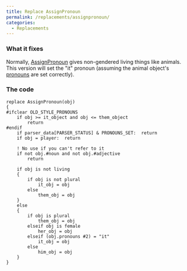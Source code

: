 ```yaml
---
title: Replace AssignPronoun
permalink: /replacements/assignpronoun/
categories: 
  - Replacements
---
```


### What it fixes

Normally, [AssignPronoun](parsing/assignpronoun/) gives non-gendered
living things like animals. This version will set the "it" pronoun
(assuming the animal object's [pronouns](properties/pronoun/) are set
correctly).

### The code

    replace AssignPronoun(obj)
    {
    #ifclear OLD_STYLE_PRONOUNS
        if obj >= it_object and obj <= them_object
            return
    #endif
        if parser_data[PARSER_STATUS] & PRONOUNS_SET:  return
        if obj = player:  return

        ! No use if you can't refer to it
        if not obj.#noun and not obj.#adjective
            return

        if obj is not living
        {
            if obj is not plural
                it_obj = obj
            else
                them_obj = obj
        }
        else
        {
            if obj is plural
                them_obj = obj
            elseif obj is female
                her_obj = obj
            elseif (obj.pronouns #2) = "it"
                it_obj = obj
            else
                him_obj = obj
        }
    }
